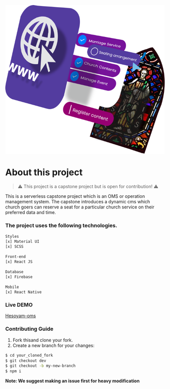 <div align='center'>

![logo](ui-oms.png)

</div>

# About this project

> ⚠️ This project is a capstone project but is open for contribution! ⚠️

This is a serverless capstone project which is an OMS or operation management system.
The capstone introduces a dynamic cms which church goers can reserve a seat for a
particular church service on their preferred data and time.

### The project uses the following technologies.

```
Styles
[x] Material UI
[x] SCSS

Front-end
[x] React JS

Database
[x] Firebase

Mobile
[x] React Native
```

### Live DEMO

[Hesoyam-oms](https://www.hesoyam-ch.com/)

### Contributing Guide

1. Fork thisand clone your fork.
2. Create a new branch for your changes:

```sh
$ cd your_cloned_fork
$ git checkout dev
$ git checkout -b my-new-branch
$ npm i
```

**Note: We suggest making an issue first for heavy modification**
